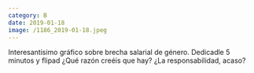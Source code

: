```yaml
--- 
category: B 
date: 2019-01-18 
image: /1186_2019-01-18.jpeg 
--- 
```


Interesantisimo gráfico sobre brecha salarial de género. Dedicadle 5 minutos y flipad ¿Qué razón creéis que hay? ¿La responsabilidad, acaso?